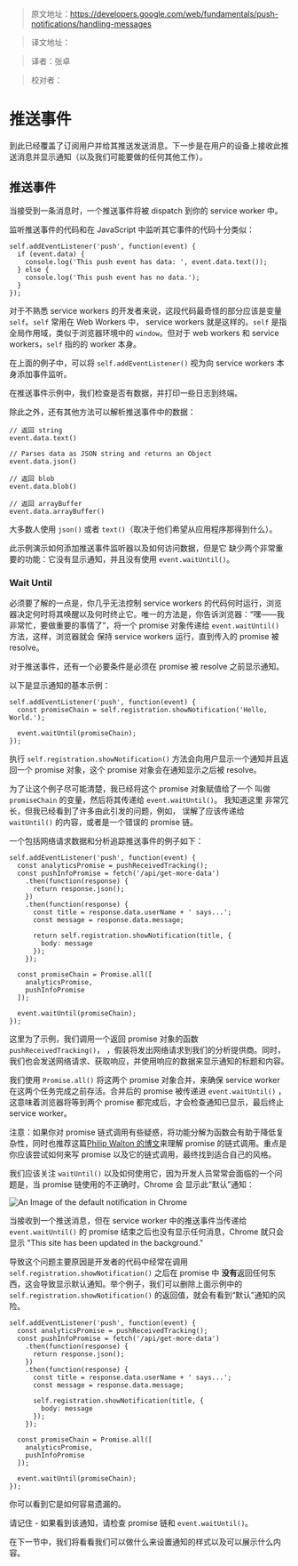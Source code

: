 >原文地址：https://developers.google.com/web/fundamentals/push-notifications/handling-messages

>译文地址：

>译者：张卓

>校对者：


# 推送事件 





到此已经覆盖了订阅用户并给其推送发送消息。下一步是在用户的设备上接收此推送消息并显示通知（以及我们可能要做的任何其他工作）。

## 推送事件

当接受到一条消息时，一个推送事件将被 dispatch 到你的 service worker 中。

监听推送事件的代码和在 JavaScript 中监听其它事件的代码十分类似：

    self.addEventListener('push', function(event) {
      if (event.data) {
        console.log('This push event has data: ', event.data.text());
      } else {
        console.log('This push event has no data.');
      }
    });

对于不熟悉 service workers 的开发者来说，这段代码最奇怪的部分应该是变量 `self`。`self` 常用在 Web Workers 中， service workers 就是这样的。`self` 是指全局作用域，类似于浏览器环境中的 `window`。但对于 web workers 和 service workers，`self` 指的的 worker 本身。

在上面的例子中，可以将 `self.addEventListener()` 视为向 service workers 本身添加事件监听。

在推送事件示例中，我们检查是否有数据，并打印一些日志到终端。

除此之外，还有其他方法可以解析推送事件中的数据：

    // 返回 string
    event.data.text()

    // Parses data as JSON string and returns an Object
    event.data.json()

    // 返回 blob
    event.data.blob()

    // 返回 arrayBuffer
    event.data.arrayBuffer()

大多数人使用 `json()` 或者 `text()`（取决于他们希望从应用程序那得到什么）。

此示例演示如何添加推送事件监听器以及如何访问数据，但是它
缺少两个非常重要的功能：它没有显示通知，并且没有使用 `event.waitUntil()`。

### Wait Until

必须要了解的一点是，你几乎无法控制 service workers 的代码何时运行，浏览器决定何时将其唤醒以及何时终止它。唯一的方法是，你告诉浏览器：“嘿——我非常忙，要做重要的事情了”，将一个 promise 对象传递给 `event.waitUntil()` 方法，这样，浏览器就会
保持 service workers 运行，直到传入的 promise 被 resolve。

对于推送事件，还有一个必要条件是必须在 promise 被 resolve 之前显示通知。

以下是显示通知的基本示例：

    self.addEventListener('push', function(event) {
      const promiseChain = self.registration.showNotification('Hello, World.');

      event.waitUntil(promiseChain);
    });

执行 `self.registration.showNotification()` 方法会向用户显示一个通知并且返回一个 promise 对象，这个 promise 对象会在通知显示之后被 resolve。

为了让这个例子尽可能清楚，我已经将这个 promise 对象赋值给了一个
叫做 `promiseChain` 的变量，然后将其传递给 `event.waitUntil()`。 我知道这里
非常冗长，但我已经看到了许多由此引发的问题，例如，
误解了应该传递给 `waitUntil()` 的内容，或者是一个错误的 promise 链。

一个包括网络请求数据和分析追踪推送事件的例子如下：

    self.addEventListener('push', function(event) {
      const analyticsPromise = pushReceivedTracking();
      const pushInfoPromise = fetch('/api/get-more-data')
        .then(function(response) {
          return response.json();
        })
        .then(function(response) {
          const title = response.data.userName + ' says...';
          const message = response.data.message;

          return self.registration.showNotification(title, {
            body: message
          });
        });

      const promiseChain = Promise.all([
        analyticsPromise,
        pushInfoPromise
      ]);

      event.waitUntil(promiseChain);
    });


这里为了示例，我们调用一个返回 promise 对象的函数 `pushReceivedTracking()`，
，假装将发出网络请求到我们的分析提供商。同时，我们也会发送网络请求、获取响应，并使用响应的数据来显示通知的标题和内容。

我们使用 `Promise.all()` 将这两个 promise 对象合并，来确保 service worker 在这两个任务完成之前存活。合并后的 promise 被传递进   `event.waitUntil()` ，这意味着浏览器将等到两个 promise 都完成后，才会检查通知已显示，最后终止 service worker。

注意：如果你对 promise 链式调用有些疑惑，将功能分解为函数会有助于降低复杂性，同时也推荐这篇[Philip Walton 的博文](https://philipwalton.com/articles/untangling-deeply-nested-promise-chains/)来理解 promise 的链式调用。重点是你应该尝试如何来写 promise 以及它的链式调用，最终找到适合自己的风格。

我们应该关注 `waitUntil()` 以及如何使用它，因为开发人员常常会面临的一个问题是，当 promise 链使用的不正确时，Chrome 会
显示此“默认”通知：

![An Image of the default notification in Chrome](https://developers.google.com/web/fundamentals/push-notifications/images/default-notification-mobile.png)

当接收到一个推送消息，但在 service worker 中的推送事件当传递给 `event.waitUntil()` 的 promise 结束之后也没有显示任何消息，Chrome 就只会显示 "This site has been updated in the background." 

导致这个问题主要原因是开发者的代码中经常在调用 `self.registration.showNotification()` 之后在 promise 中 **没有**返回任何东西，这会导致显示默认通知。举个例子，我们可以删除上面示例中的 `self.registration.showNotification()` 的返回值，就会有看到“默认”通知的风险。

    self.addEventListener('push', function(event) {
      const analyticsPromise = pushReceivedTracking();
      const pushInfoPromise = fetch('/api/get-more-data')
        .then(function(response) {
          return response.json();
        })
        .then(function(response) {
          const title = response.data.userName + ' says...';
          const message = response.data.message;

          self.registration.showNotification(title, {
            body: message
          });
        });

      const promiseChain = Promise.all([
        analyticsPromise,
        pushInfoPromise
      ]);

      event.waitUntil(promiseChain);
    });

你可以看到它是如何容易遗漏的。

请记住 - 如果看到该通知，请检查 promise 链和 `event.waitUntil()`。

在下一节中，我们将看看我们可以做什么来设置通知的样式以及可以展示什么内容。
